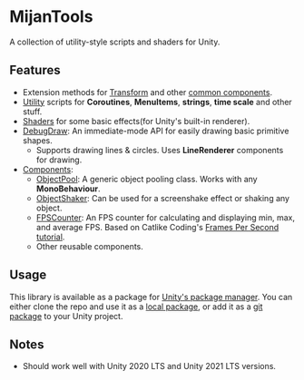 # MijanTools

A collection of utility-style scripts and shaders for Unity.

## Features

- Extension methods for [Transform](Assets/Scripts/Common/TransformExtensions.cs) and other [common components](Assets/Scripts/Common/CommonExtensions.cs).
- [Utility](Assets/Scripts/Util) scripts for **Coroutines**, **MenuItems**, **strings**, **time scale** and other stuff.
- [Shaders](Assets/Shaders) for some basic effects(for Unity's built-in renderer).
- [DebugDraw](Assets/Scripts/Util/DebugDraw.cs): An immediate-mode API for easily drawing basic primitive shapes. 
	- Supports drawing lines & circles. Uses **LineRenderer** components for drawing.
- [Components](Assets/Scripts/Components):
	- [ObjectPool](Assets/Scripts/Components/ObjectPool.cs): A generic object pooling class. Works with any **MonoBehaviour**.
	- [ObjectShaker](Assets/Scripts/Components/ObjectShaker.cs): Can be used for a screenshake effect or shaking any object.
	- [FPSCounter](Assets/Scripts/Components/FPSCounter.cs): An FPS counter for calculating and displaying min, max, and average FPS. Based on Catlike Coding's [Frames Per Second tutorial](https://catlikecoding.com/unity/tutorials/frames-per-second/).
	- Other reusable components.

## Usage

This library is available as a package for [Unity's package manager](https://docs.unity3d.com/Manual/Packages.html). You can either clone the repo and use it as a [local package](https://docs.unity3d.com/Manual/upm-ui-local.html), or add it as a [git package](https://docs.unity3d.com/Manual/upm-git.html) to your Unity project.

## Notes

- Should work well with Unity 2020 LTS and Unity 2021 LTS versions.
